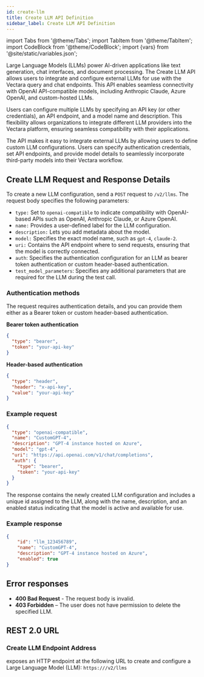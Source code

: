 ```yaml
---
id: create-llm
title: Create LLM API Definition
sidebar_label: Create LLM API Definition
---
```


import Tabs from '@theme/Tabs';
import TabItem from '@theme/TabItem';
import CodeBlock from '@theme/CodeBlock';
import {vars} from '@site/static/variables.json';

Large Language Models (LLMs) power AI-driven applications like text 
generation, chat interfaces, and document processing. The Create LLM API 
allows users to integrate and configure external LLMs for use with the Vectara 
query and chat endpoints. This API enables seamless connectivity with 
OpenAI API-compatible models, including Anthropic Claude, Azure OpenAI, and 
custom-hosted LLMs.

Users can configure multiple LLMs by specifying an API key (or other 
credentials), an API endpoint, and a model name and description. This 
flexibility allows organizations to integrate different LLM providers into the
Vectara platform, ensuring seamless compatibility with their applications.

The API makes it easy to integrate external LLMs by allowing users to define 
custom LLM configurations. Users can specify authentication credentials, set 
API endpoints, and provide model details to seamlessly incorporate third-party 
models into their Vectara workflow.

## Create LLM Request and Response Details

To create a new LLM configuration, send a `POST` request to `/v2/llms`. The 
request body specifies the following parameters:

* `type:` Set to `openai-compatible` to indicate compatibility with OpenAI-based 
  APIs such as OpenAI, Anthropic Claude, or Azure OpenAI.
* `name:` Provides a user-defined label for the LLM configuration.
* `description:` Lets you add metadata about the model. 
* `model:` Specifies the exact model name, such as `gpt-4`, `claude-2`. 
* `uri:` Contains the API endpoint where to send requests, ensuring that the 
  model is correctly connected.
* `auth`: Specifies the authentication configuration for an LLM as bearer token 
  authentication or custom header-based authentication.
* `test_model_parameters`: Specifies any additional parameters that are required 
  for the LLM during the test call.

### Authentication methods

The request requires authentication details, and you can provide them either 
as a Bearer token or custom header-based authentication.

**Bearer token authentication**

```json
{
  "type": "bearer",
  "token": "your-api-key"
}
```
**Header-based authentication**

```json
{
  "type": "header",
  "header": "x-api-key",
  "value": "your-api-key"
}
```

### Example request

```json
{
  "type": "openai-compatible",
  "name": "CustomGPT-4",
  "description": "GPT-4 instance hosted on Azure",
  "model": "gpt-4",
  "uri": "https://api.openai.com/v1/chat/completions",
  "auth": {
    "type": "bearer",
    "token": "your-api-key"
  }
}
```

The response contains the newly created LLM configuration and includes a 
unique id assigned to the LLM, along with the name, description, and an 
enabled status indicating that the model is active and available for use.

### Example response

```json
{
    "id": "llm_123456789",
    "name": "CustomGPT-4",
    "description": "GPT-4 instance hosted on Azure",
    "enabled": true
}
```
## Error responses

* **400 Bad Request** - The request body is invalid.
* **403 Forbidden** – The user does not have permission to delete the specified LLM.

## REST 2.0 URL

### Create LLM Endpoint Address

<Config v="names.product"/> exposes an HTTP endpoint at the following URL to 
create and configure a Large Language Model (LLM):
<code>https://<Config v="domains.rest.indexing"/>/v2/llms</code>

